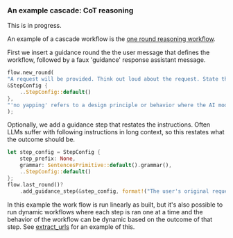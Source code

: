 ### An example cascade: CoT reasoning

This is in progress. 

An example of a cascade workflow is the [one round reasoning workflow](./src/workflows/reason/one_round.rs).

First we insert a guidance round the the user message that defines the workflow, followed by a faux 'guidance' response assistant message.

```rust
flow.new_round(
"A request will be provided. Think out loud about the request. State the arguments before arriving at a conclusion with, 'Therefore, we can conclude:...', and finish with a solution by saying, 'Thus, the solution...'. With no yapping.").add_guidance_step(
&StepConfig {
    ..StepConfig::default()
},
"'no yapping' refers to a design principle or behavior where the AI model provides direct, concise responses without unnecessary verbosity or filler content. Therefore, we can conclude: The user would like to get straight to the point. Thus, the solution is to to resolve the request as efficiently as possible.",
);
```





Optionally, we add a guidance step that restates the instructions. Often LLMs suffer with following instructions in long context, so this restates what the outcome should be.

```rust
let step_config = StepConfig {
    step_prefix: None,
    grammar: SentencesPrimitive::default().grammar(),
    ..StepConfig::default()
};
flow.last_round()?
    .add_guidance_step(&step_config, format!("The user's original request was '{}'.", &instructions,));
```



In this example the work flow is run linearly as built, but it's also possible to run dynamic workflows where each step is ran one at a time and the behavior of the workflow can be dynamic based on the outcome of that step. See [extract_urls](./examples/extract_urls.rs) for an example of this.